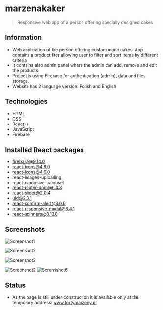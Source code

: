 # marzenakaker
> Responsive web app of a person offering specially designed cakes


## Information
- Web application of the person offering custom made cakes. App contains a product flter allowing user to filter and sort items by different criteria.
- It contains also admin panel where the admin can add, remove and edit the products. 
- Project is using Firebase for authentication (admin), data and files storage.
- Website has 2 language version: Polish and English

## Technologies
- HTML
- CSS
- React.js
- JavaScript
- Firebase

## Installed React packages
- firebase@9.14.0
- react-icons@4.6.0
- react-icons@4.6.0
- react-images-uploading
- react-rsponsive-carousel
- react-router-dom@6.4.3
- react-slider@2.0.4
- uid@2.0.1
- react-confirm-alert@3.0.6
- react-responsive-modal@6.4.1
- react-spinners@0.13.8

## Screenshots
![Screenshot1](https://firebasestorage.googleapis.com/v0/b/fir-scratchpad-2541f.appspot.com/o/Github%20images%2FScreenshot%20from%202023-03-08%2013-53-51.png?alt=media&token=36560298-6048-40f8-a0eb-53a08f07b364)

![Screenshot2](https://firebasestorage.googleapis.com/v0/b/fir-scratchpad-2541f.appspot.com/o/Github%20images%2FScreenshot%20from%202023-03-08%2013-54-41.png?alt=media&token=e56bd0ac-b234-461e-a4c5-814d57c37143)

![Screenshot2](https://firebasestorage.googleapis.com/v0/b/fir-scratchpad-2541f.appspot.com/o/Github%20images%2FScreenshot%20from%202023-03-08%2013-55-45.png?alt=media&token=2163ab19-6ba9-43bb-859d-49a91f40e3cc)

![Screenshot2](https://firebasestorage.googleapis.com/v0/b/fir-scratchpad-2541f.appspot.com/o/Github%20images%2FScreenshot%20from%202023-03-08%2013-53-21.png?alt=media&token=a08b83a8-b7a6-4cfd-979a-e66c1549645d)
![Scrennshot6](https://firebasestorage.googleapis.com/v0/b/fir-scratchpad-2541f.appspot.com/o/Github%20images%2FScreenshot%20from%202023-03-08%2013-52-37.png?alt=media&token=eb666110-a350-4183-8318-58355e14d086)

## Status

- As the page is still under construction it is available only at the temporary address: www.tortymarzeny.pl

